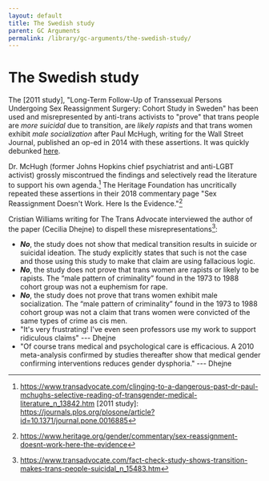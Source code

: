 ```yaml
---
layout: default
title: The Swedish study
parent: GC Arguments
permalink: /library/gc-arguments/the-swedish-study/
---
```


# The Swedish study

The [2011 study], "Long-Term Follow-Up of Transsexual Persons Undergoing Sex Reassignment Surgery: Cohort Study in Sweden" has been used
and misrepresented by anti-trans activists to "prove" that trans people are _more suicidal_ due to transition, are _likely rapists_
and that trans women exhibit _male socialization_ after Paul McHugh, writing for the Wall Street Journal, published an op-ed in 2014
with these assertions. It was quickly debunked [here](https://www.transadvocate.com/worlds-experts-condemn-the-mchugh-hoax_n_13924.htm).

Dr. McHugh (former Johns Hopkins chief psychiatrist and anti-LGBT activist) grossly miscontrued the findings and selectively read
the literature to support his own agenda.[^2] The Heritage Foundation has uncritically repeated these assertions in their 2018 commentary
page "Sex Reassignment Doesn't Work. Here Is the Evidence."[^3]

Cristian Williams writing for The Trans Advocate interviewed the author of the paper (Cecilia Dhejne) to dispell these misrepresentations[^1]:

* _**No**_, the study does not show that medical transition results in suicide or suicidal ideation.
  The study explicitly states that such is not the case and those using this study to make that claim are using fallacious logic.
* _**No**_, the study does not prove that trans women are rapists or likely to be rapists. The “male pattern of criminality” found
  in the 1973 to 1988 cohort group was not a euphemism for rape.
* _**No**_, the study does not prove that trans women exhibit male socialization. The “male pattern of criminality” found in the 1973 to 1988
  cohort group was not a claim that trans women were convicted of the same types of crime as cis men.
* "It's very frustrating! I've even seen professors use my work to support ridiculous claims" --- Dhejne
* "Of course trans medical and psychological care is efficacious. A 2010 meta-analysis confirmed by
  studies thereafter show that medical gender confirming interventions reduces gender dysphoria." --- Dhejne

[^1]: https://www.transadvocate.com/fact-check-study-shows-transition-makes-trans-people-suicidal_n_15483.htm
[^2]: https://www.transadvocate.com/clinging-to-a-dangerous-past-dr-paul-mchughs-selective-reading-of-transgender-medical-literature_n_13842.htm
[2011 study]: https://journals.plos.org/plosone/article?id=10.1371/journal.pone.0016885
[^3]: https://www.heritage.org/gender/commentary/sex-reassignment-doesnt-work-here-the-evidence
